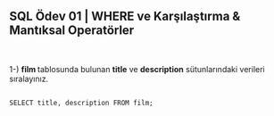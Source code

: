 ## SQL Ödev 01 | WHERE ve Karşılaştırma & Mantıksal Operatörler 
 
<br>
 
1-) <strong>film </strong>tablosunda bulunan <strong>title</strong> ve <strong>description</strong> 
sütunlarındaki verileri sıralayınız.
 
```
 
SELECT title, description FROM film;
 
```

